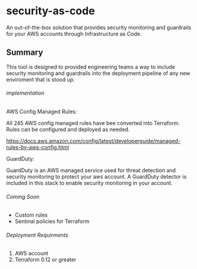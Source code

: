 # security-as-code
An out-of-the-box solution that provides security monitoring and guardrails for your AWS accounts through Infrastructure as Code.   

## Summary

This tool is designed to provided engineering teams a way to include security monitoring and guardrails into the deployment pipeline of any new enviroment that is stood up.


###### implementation


AWS Config Managed Rules: 

All 245 AWS config managed rules have bee converted into Terraform. Rules can be configured and deployed as needed.  

https://docs.aws.amazon.com/config/latest/developerguide/managed-rules-by-aws-config.html

GuardDuty:

GuardDuty is an AWS managed service used for threat detection and security monitoring to protect your aws account. A GuardDuty detector is included in this stack to enable security monitoring in your account. 


###### Coming Soon 

* Custom rules
* Sentinal policies for Terraform

###### Deployment Requirments 

1. AWS account 
2. Terraform 0.12 or greater 

